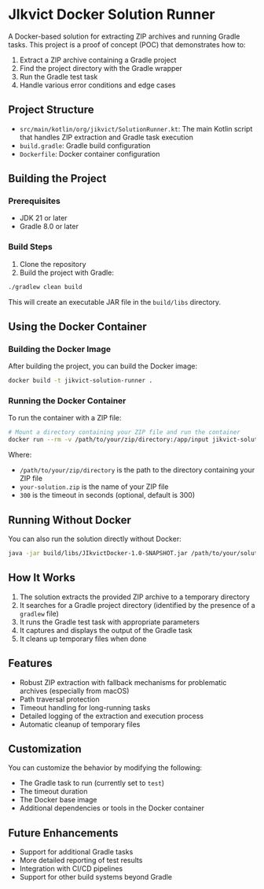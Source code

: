 # JIkvict Docker Solution Runner

A Docker-based solution for extracting ZIP archives and running Gradle tasks. This project is a proof of concept (POC) that demonstrates how to:

1. Extract a ZIP archive containing a Gradle project
2. Find the project directory with the Gradle wrapper
3. Run the Gradle test task
4. Handle various error conditions and edge cases

## Project Structure

- `src/main/kotlin/org/jikvict/SolutionRunner.kt`: The main Kotlin script that handles ZIP extraction and Gradle task execution
- `build.gradle`: Gradle build configuration
- `Dockerfile`: Docker container configuration

## Building the Project

### Prerequisites

- JDK 21 or later
- Gradle 8.0 or later

### Build Steps

1. Clone the repository
2. Build the project with Gradle:

```bash
./gradlew clean build
```

This will create an executable JAR file in the `build/libs` directory.

## Using the Docker Container

### Building the Docker Image

After building the project, you can build the Docker image:

```bash
docker build -t jikvict-solution-runner .
```

### Running the Docker Container

To run the container with a ZIP file:

```bash
# Mount a directory containing your ZIP file and run the container
docker run --rm -v /path/to/your/zip/directory:/app/input jikvict-solution-runner /app/input/your-solution.zip 300
```

Where:
- `/path/to/your/zip/directory` is the path to the directory containing your ZIP file
- `your-solution.zip` is the name of your ZIP file
- `300` is the timeout in seconds (optional, default is 300)

## Running Without Docker

You can also run the solution directly without Docker:

```bash
java -jar build/libs/JIkvictDocker-1.0-SNAPSHOT.jar /path/to/your/solution.zip [timeout-seconds]
```

## How It Works

1. The solution extracts the provided ZIP archive to a temporary directory
2. It searches for a Gradle project directory (identified by the presence of a `gradlew` file)
3. It runs the Gradle test task with appropriate parameters
4. It captures and displays the output of the Gradle task
5. It cleans up temporary files when done

## Features

- Robust ZIP extraction with fallback mechanisms for problematic archives (especially from macOS)
- Path traversal protection
- Timeout handling for long-running tasks
- Detailed logging of the extraction and execution process
- Automatic cleanup of temporary files

## Customization

You can customize the behavior by modifying the following:

- The Gradle task to run (currently set to `test`)
- The timeout duration
- The Docker base image
- Additional dependencies or tools in the Docker container

## Future Enhancements

- Support for additional Gradle tasks
- More detailed reporting of test results
- Integration with CI/CD pipelines
- Support for other build systems beyond Gradle